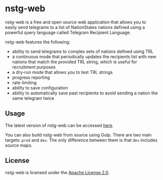 # nstg-web #

nstg-web is a free and open source web application that allows you to easily 
send telegrams to a list of NationStates nations defined using a powerful query 
language called Telegram Recipient Language.

nstg-web features the following:

* ability to send telegrams to complex sets of nations defined using TRL
* a continuous mode that periodically updates the recipients list with new
  nations that match the provided TRL string, which is useful for recruitment 
  purposes
* a dry-run mode that allows you to test TRL strings
* progress reporting
* rate-limiting
* ability to save configuration
* ability to automatically save past recipients to avoid sending a nation the 
  same telegram twice

## Usage ##

The latest version of nstg-web can be accessed [here](https://auralia.github.io/nstg-web/build).

You can also build nstg-web from source using Gulp. There are two main 
targets: `prod` and `dev`. The only difference between them is that `dev` 
includes source maps.

## License ##

nstg-web is licensed under the [Apache License 2.0](http://www.apache.org/licenses/LICENSE-2.0).
